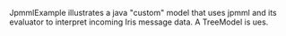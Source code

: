 JpmmlExample illustrates a java "custom" model that uses jpmml and its evaluator to interpret incoming Iris message data.
A TreeModel is ues.
